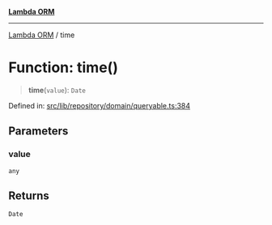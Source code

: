 [**Lambda ORM**](../README.md)

***

[Lambda ORM](../README.md) / time

# Function: time()

> **time**(`value`): `Date`

Defined in: [src/lib/repository/domain/queryable.ts:384](https://github.com/lambda-orm/lambdaorm-base/blob/54d568062b637a6aed5442a048b140146d1f573b/src/lib/repository/domain/queryable.ts#L384)

## Parameters

### value

`any`

## Returns

`Date`
